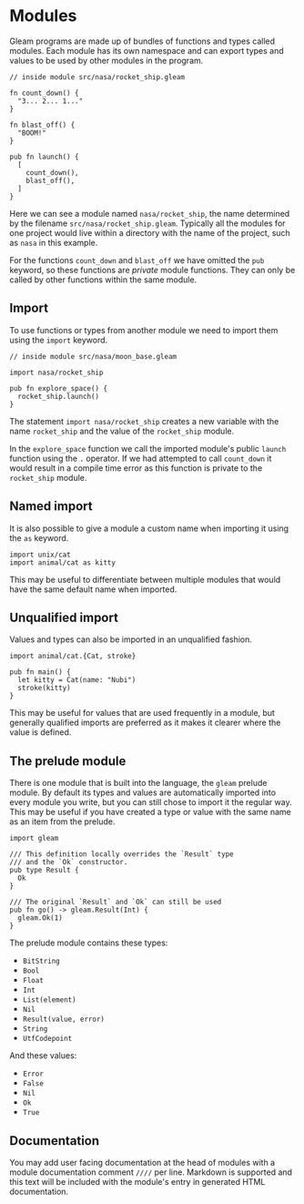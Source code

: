 # Modules

Gleam programs are made up of bundles of functions and types called modules.
Each module has its own namespace and can export types and values to be used
by other modules in the program.

```gleam
// inside module src/nasa/rocket_ship.gleam

fn count_down() {
  "3... 2... 1..."
}

fn blast_off() {
  "BOOM!"
}

pub fn launch() {
  [
    count_down(),
    blast_off(),
  ]
}
```

Here we can see a module named `nasa/rocket_ship`, the name determined by the
filename `src/nasa/rocket_ship.gleam`. Typically all the modules for one
project would live within a directory with the name of the project, such as
`nasa` in this example.

For the functions `count_down` and `blast_off` we have omitted the `pub`
keyword, so these functions are _private_ module functions. They can only be
called by other functions within the same module.


## Import

To use functions or types from another module we need to import them using the
`import` keyword.

```gleam
// inside module src/nasa/moon_base.gleam

import nasa/rocket_ship

pub fn explore_space() {
  rocket_ship.launch()
}
```

The statement `import nasa/rocket_ship` creates a new variable with the name
`rocket_ship` and the value of the `rocket_ship` module.

In the `explore_space` function we call the imported module's public `launch`
function using the `.` operator. If we had attempted to call `count_down` it
would result in a compile time error as this function is private to the
`rocket_ship` module.


## Named import

It is also possible to give a module a custom name when importing it using the
`as` keyword.

```gleam
import unix/cat
import animal/cat as kitty
```

This may be useful to differentiate between multiple modules that would have
the same default name when imported.


## Unqualified import

Values and types can also be imported in an unqualified fashion.

```gleam
import animal/cat.{Cat, stroke}

pub fn main() {
  let kitty = Cat(name: "Nubi")
  stroke(kitty)
}
```

This may be useful for values that are used frequently in a module, but
generally qualified imports are preferred as it makes it clearer where the
value is defined.


## The prelude module

There is one module that is built into the language, the `gleam` prelude
module.  By default its types and values are automatically imported into
every module you write, but you can still chose to import it the regular way.
This may be useful if you have created a type or value with the same name as
an item from the prelude.

```gleam
import gleam

/// This definition locally overrides the `Result` type
/// and the `Ok` constructor.
pub type Result {
  Ok
}

/// The original `Result` and `Ok` can still be used
pub fn go() -> gleam.Result(Int) {
  gleam.Ok(1)
}
```

The prelude module contains these types:

- `BitString`
- `Bool`
- `Float`
- `Int`
- `List(element)`
- `Nil`
- `Result(value, error)`
- `String`
- `UtfCodepoint`

And these values:

- `Error`
- `False`
- `Nil`
- `Ok`
- `True`

## Documentation

You may add user facing documentation at the head of modules with a module
documentation comment `////` per line. Markdown is supported and this text
will be included with the module's entry in generated HTML documentation.
